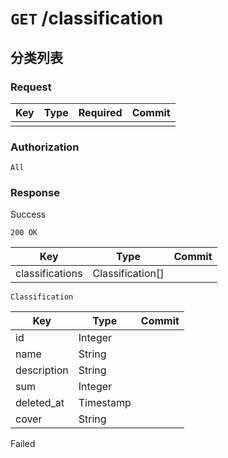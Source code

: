 # `GET` /classification

## 分类列表

### Request

| Key | Type | Required | Commit |
| --- | --- | --- | --- |
| | | | |

### Authorization

`All`

### Response

Success

`200 OK`

| Key | Type | Commit |
| --- | --- | --- |
| classifications | Classification[] | |

`Classification`

| Key | Type | Commit |
| --- | --- | --- |
| id | Integer | |
| name | String | |
| description | String | |
| sum | Integer | |
| deleted_at | Timestamp | |
| cover | String | |

Failed

